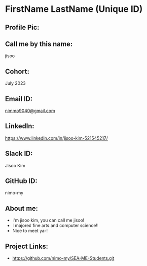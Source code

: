 # FirstName LastName (Unique ID) 
## Profile Pic: 
## Call me by this name: 
jisoo
## Cohort: 
July 2023
## Email ID: 
nimmo9040@gmail.com
## LinkedIn:
https://www.linkedin.com/in/jisoo-kim-521545217/
## Slack ID: 
Jisoo Kim
## GitHub ID:
nimo-my
## About me: 
- I'm jisoo kim, you can call me jisoo!
- I majored fine arts and computer science!!
- Nice to meet ya-!
## Project Links:
- https://github.com/nimo-my/SEA-ME-Students.git
